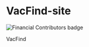 # VacFind-site
![Financial Contributors badge](https://opencollective.com/vacfind/tiers/badge.svg)


VacFind 
